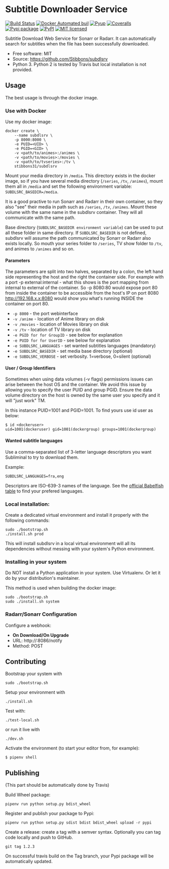 # Subtitle Downloader Service

[![Build Status](https://travis-ci.org/Stibbons/subdlsrv.svg?branch=master)](https://travis-ci.org/Stibbons/subdlsrv)
[![Docker Automated buil](https://img.shields.io/docker/build/stibbons31/subdlsrv.svg)](https://hub.docker.com/r/stibbons31/subdlsrv/builds/)
[![Pyup](https://pyup.io/repos/github/Stibbons/subdlsrv/shield.svg)](https://pyup.io/repos/github/Stibbons/subdlsrv/)
[![Coveralls](https://coveralls.io/repos/github/Stibbons/subdlsrv/badge.svg)](https://coveralls.io/github/Stibbons/subdlsrv)
[![Pypi package](https://badge.fury.io/py/subdlsrv.svg)](https://pypi.python.org/pypi/subdlsrv/)
[![PyPI](https://img.shields.io/pypi/stibbons/subdlsrv.svg)](https://pypi.python.org/pypi/subdlsrv/)
[![MIT licensed](https://img.shields.io/badge/license-MIT-blue.svg)](./LICENSE)

Subtitle Download Web Service for Sonarr or Radarr. It can automatically search for subtitles when
the file has been successfully downloaded.

* Free software: MIT
* Source: https://github.com/Stibbons/subdlsrv
* Python 3. Python 2 is tested by Travis but local installation is not provided.


## Usage

The best usage is through the docker image.

### Use with Docker

Use my docker image:

```
docker create \
    --name subdlsrv \
    -p 8000:8000 \
    -e PUID=<UID> \
    -e PGID=<GID> \
    -v <path/to/animes>:/animes \
    -v <path/to/movies>:/movies \
    -v <path/to/tvseries>:/tv \
    stibbons31/subdlsrv
```

Mount your media directory in `/media`. This directory exists in the docker image, so if you have
several media directory (`/series`, `/tv`, `/animes`), mount them all in `/media` and set the
following environment variable: `SUBDLSRC_BASEDIR=/media`.

It is a good practive to run Sonarr and Radarr in their own container, so they also "see" their
media in path such as `/series`, `/tv`, `/animes`. Mount these volume with the same name in the
subdlsrv container. They will all communicate with the same path.

Base directory (`SUBDLSRC_BASEDIR environment variable`) can be used to put all these folder in same
directory. If `SUBDLSRC_BASEDIR` is not defined, subdlsrv will assume the path communicated by
Sonarr or Radarr also exists locally. So mouth your series folder to `/series`, TV show folder to
`/tv`, and animes to `/animes` and so  on.

#### Parameters

The parameters are split into two halves, separated by a colon, the left hand side representing the host and the right the container side. For example with a port -p external:internal - what this shows is the port mapping from internal to external of the container. So -p 8080:80 would expose port 80 from inside the container to be accessible from the host's IP on port 8080 http://192.168.x.x:8080 would show you what's running INSIDE the container on port 80.


- `-p 8000` - the port webinterface
- `-v /anime` - location of Anime library on disk
- `-v /movies` - location of Movies library on disk
- `-v /tv` - location of TV library on disk
- `-e PGID for for GroupID` - see below for explanation
- `-e PUID for for UserID` - see below for explanation
- `-e SUBDLSRC_LANGUAGES` - set wanted subtitles languages (mandatory)
- `-e SUBDLSRC_BASEDIR` - set media base directory (optional)
- `-e SUBDLSRC_VERBOSE` - set verbosity. 1=verbose, 0=silent (optional)

#### User / Group Identifiers

Sometimes when using data volumes (-v flags) permissions issues can arise between the host OS and
the container. We avoid this issue by allowing you to specify the user PUID and group PGID. Ensure
the data volume directory on the host is owned by the same user you specify and it will "just work"
TM.

In this instance PUID=1001 and PGID=1001. To find yours use id user as below:
```
$ id <dockeruser>
uid=1001(dockeruser) gid=1001(dockergroup) groups=1001(dockergroup)
```

#### Wanted subtitle languages

Use a comma-separated list of 3-letter language descriptors you want Subliminal to try to download
them.

Example:
```
SUBDLSRC_LANGUAGES=fra,eng
```

Descriptors are ISO-639-3 names of the language. See the [official Babelfish
table](https://github.com/Diaoul/babelfish/blob/f403000dd63092cfaaae80be9f309fd85c7f20c9/babelfish/data/iso-639-3.tab)
to find your prefered languages.

### Local installation:

Create a dedicated virtual environment and install it properly with the following commands:

```
sudo ./bootstrap.sh
./install.sh prod
```

This will install subdlsrv in a local virtual environment will all its dependencies without messing
with your system's Python environment.

### Installing in your system

Do NOT install a Python application in your system. Use Virtualenv. Or let it do by your
distribution's maintainer.

This method is used when building the docker image:

```
sudo ./bootstrap.sh
sudo ./install.sh system
```

### Radarr/Sonarr Configuration

Configure a webhook:

- **On Download/On Upgrade**
- URL: http://<ip>:8086/notify
- Method: POST

## Contributing

Bootstrap your system with
```
sudo ./bootstrap.sh
```

Setup your environment with
```
./install.sh
```

Test with:
```
./test-local.sh
```

or run it live with
```
./dev.sh
```

Activate the environment (to start your editor from, for example):
```
$ pipenv shell
```

## Publishing

(This part should be automatically done by Travis)

Build Wheel package:
```
pipenv run python setup.py bdist_wheel
```

Register and publish your package to Pypi:
```
pipenv run python setup.py sdist bdist bdist_wheel upload -r pypi
```

Create a release: create a tag with a semver syntax. Optionally you can tag code locally and push
to GitHub.
```
git tag 1.2.3
```

On successful travis build on the Tag branch, your Pypi package will be automatically updated.
